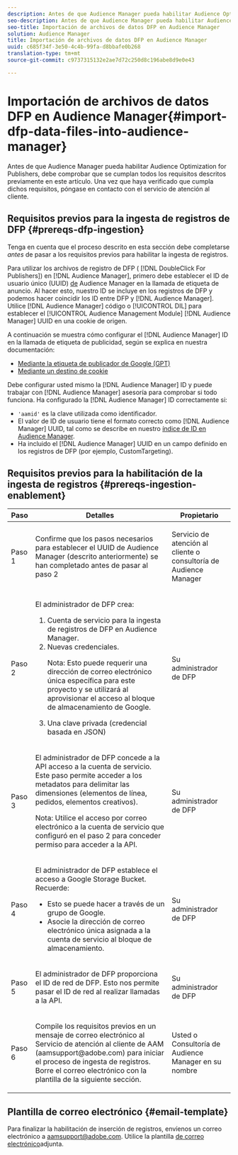 ```yaml
---
description: Antes de que Audience Manager pueda habilitar Audience Optimization for Publishers, debe comprobar que se cumplan todos los requisitos descritos previamente en este artículo. Una vez que haya verificado que cumpla dichos requisitos, póngase en contacto con el servicio de atención al cliente.
seo-description: Antes de que Audience Manager pueda habilitar Audience Optimization for Publishers, debe comprobar que se cumplan todos los requisitos descritos previamente en este artículo. Una vez que haya verificado que cumpla dichos requisitos, póngase en contacto con el servicio de atención al cliente.
seo-title: Importación de archivos de datos DFP en Audience Manager
solution: Audience Manager
title: Importación de archivos de datos DFP en Audience Manager
uuid: c685f34f-3e50-4c4b-99fa-d8bbafe0b268
translation-type: tm+mt
source-git-commit: c9737315132e2ae7d72c250d8c196abe8d9e0e43

---
```



# Importación de archivos de datos DFP en Audience Manager{#import-dfp-data-files-into-audience-manager}

Antes de que Audience Manager pueda habilitar Audience Optimization for Publishers, debe comprobar que se cumplan todos los requisitos descritos previamente en este artículo. Una vez que haya verificado que cumpla dichos requisitos, póngase en contacto con el servicio de atención al cliente.

## Requisitos previos para la ingesta de registros de DFP {#prereqs-dfp-ingestion}

Tenga en cuenta que el proceso descrito en esta sección debe completarse *antes* de pasar a los requisitos previos para habilitar la ingesta de registros.

Para utilizar los archivos de registro de DFP ( [!DNL DoubleClick For Publishers]) en [!DNL Audience Manager], primero debe establecer el ID de usuario único (UUID) [de](../../../reference/ids-in-aam.md) Audience Manager en la llamada de etiqueta de anuncio. Al hacer esto, nuestro ID se incluye en los registros de DFP y podemos hacer coincidir los ID entre DFP y [!DNL Audience Manager]. Utilice [!DNL Audience Manager] código o [!UICONTROL DIL] para establecer el [!UICONTROL Audience Management Module] [!DNL Audience Manager] UUID en una cookie de origen.

A continuación se muestra cómo configurar el [!DNL Audience Manager] ID en la llamada de etiqueta de publicidad, según se explica en nuestra documentación:

* [Mediante la etiqueta de publicador de Google (GPT)](../../../integration/gpt-aam-destination/gpt-aam-create-destination.md)
* [Mediante un destino de cookie](../../../integration/gpt-aam-destination/gpt-aam-modify-api.md)

Debe configurar usted mismo la [!DNL Audience Manager] ID y puede trabajar con [!DNL Audience Manager] asesoría para comprobar si todo funciona. Ha configurado la [!DNL Audience Manager] ID correctamente si:

* `'aamid'` es la clave utilizada como identificador.
* El valor de ID de usuario tiene el formato correcto como [!DNL Audience Manager] UUID, tal como se describe en nuestro [índice de ID en Audience Manager](../../../reference/ids-in-aam.md).
* Ha incluido el [!DNL Audience Manager] UUID en un campo definido en los registros de DFP (por ejemplo, CustomTargeting).

## Requisitos previos para la habilitación de la ingesta de registros {#prereqs-ingestion-enablement}

<table id="table_C980A9F9B0FB4157B4908A64768B1571"> 
 <thead> 
  <tr> 
   <th colname="col1" class="entry"> Paso </th> 
   <th colname="col2" class="entry"> Detalles </th> 
   <th colname="col3" class="entry"> Propietario </th> 
  </tr> 
 </thead>
 <tbody> 
  <tr> 
   <td colname="col1"> <p>Paso 1 </p> </td> 
   <td colname="col2"> <p>Confirme que los pasos necesarios para establecer el UUID de <span class="keyword"> Audience Manager</span> (descrito anteriormente) se han completado antes de pasar al paso 2 </p> </td> 
   <td colname="col3"> <p><span class="keyword"> Servicio de atención al cliente o consultoría de Audience Manager</span> </p> </td> 
  </tr> 
  <tr> 
   <td colname="col1"> <p>Paso 2 </p> </td> 
   <td colname="col2"> <p>El administrador de DFP crea: </p> <p> 
     <ol id="ol_FCFA9B11CFF948A488DF9CB298FC04C4"> 
      <li id="li_BC946EDCC3324578AEB64EDDA55B5ACA">Cuenta de servicio para la ingesta de registros de DFP en <span class="keyword"> Audience Manager</span>. </li> 
      <li id="li_6B2FC7D73A3246419E55C004E17ACA25">Nuevas credenciales. <p>Nota:  Esto puede requerir una dirección de correo electrónico única específica para este proyecto y se utilizará al aprovisionar el acceso al bloque de almacenamiento de Google. </p> </li> 
      <li id="li_95444B9FD1B34659A9634814B262A681">Una clave privada (credencial basada en JSON) </li> 
     </ol> </p> </td> 
   <td colname="col3"> <p>Su administrador de DFP </p> </td> 
  </tr> 
  <tr> 
   <td colname="col1"> <p>Paso 3 </p> </td> 
   <td colname="col2"> <p>El administrador de DFP concede a la API acceso a la cuenta de servicio. Este paso permite acceder a los metadatos para delimitar las dimensiones (elementos de línea, pedidos, elementos creativos). <p>Nota:  Utilice el acceso por correo electrónico a la cuenta de servicio que configuró en el paso 2 para conceder permiso para acceder a la API. </p> </p> </td> 
   <td colname="col3"> <p>Su administrador de DFP </p> </td> 
  </tr> 
  <tr> 
   <td colname="col1"> <p>Paso 4 </p> </td> 
   <td colname="col2"> <p>El administrador de DFP establece el acceso a Google Storage Bucket. Recuerde: </p> <p> 
     <ul id="ul_3E8DCC73454243D998BD9024D0966A4E"> 
      <li id="li_3691DBD28006412288458175F75873C6">Esto se puede hacer a través de un grupo de Google. </li> 
      <li id="li_4774806B263245CEAAAB89BD2AA7F23F">Asocie la dirección de correo electrónico única asignada a la cuenta de servicio al bloque de almacenamiento. </li> 
     </ul> </p> </td> 
   <td colname="col3"> <p>Su administrador de DFP </p> </td> 
  </tr> 
  <tr> 
   <td colname="col1"> <p>Paso 5 </p> </td> 
   <td colname="col2"> <p>El administrador de DFP proporciona el ID de red de DFP. Esto nos permite pasar el ID de red al realizar llamadas a la API. </p> </td> 
   <td colname="col3"> <p>Su administrador de DFP </p> </td> 
  </tr> 
  <tr> 
   <td colname="col1"> <p>Paso 6 </p> </td> 
   <td colname="col2"> <p>Compile los requisitos previos en un mensaje de correo electrónico al Servicio de atención al cliente de AAM (aamsupport@adobe.com) para iniciar el proceso de ingesta de registros. Borre el correo electrónico con la plantilla de la siguiente sección. </p> </td> 
   <td colname="col3"> <p>Usted o <span class="keyword"> Consultoría de Audience Manager</span> en su nombre </p> </td> 
  </tr> 
 </tbody> 
</table>

## Plantilla de correo electrónico {#email-template}

Para finalizar la habilitación de inserción de registros, envíenos un correo electrónico a aamsupport@adobe.com. Utilice la plantilla [de correo electrónico](assets/enable_dfp_ingestion.txt)adjunta.

